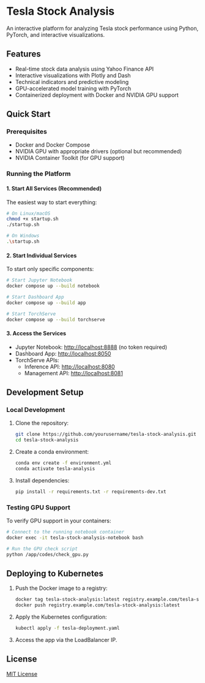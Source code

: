 # Tesla Stock Analysis

An interactive platform for analyzing Tesla stock performance using Python, PyTorch, and interactive visualizations.

## Features

- Real-time stock data analysis using Yahoo Finance API
- Interactive visualizations with Plotly and Dash
- Technical indicators and predictive modeling
- GPU-accelerated model training with PyTorch
- Containerized deployment with Docker and NVIDIA GPU support

## Quick Start

### Prerequisites

- Docker and Docker Compose
- NVIDIA GPU with appropriate drivers (optional but recommended)
- NVIDIA Container Toolkit (for GPU support)

### Running the Platform

#### 1. Start All Services (Recommended)

The easiest way to start everything:

```bash
# On Linux/macOS
chmod +x startup.sh
./startup.sh

# On Windows
.\startup.sh
```

#### 2. Start Individual Services

To start only specific components:

```bash
# Start Jupyter Notebook
docker compose up --build notebook

# Start Dashboard App
docker compose up --build app

# Start TorchServe
docker compose up --build torchserve
```

#### 3. Access the Services

- Jupyter Notebook: [http://localhost:8888](http://localhost:8888) (no token required)
- Dashboard App: [http://localhost:8050](http://localhost:8050)
- TorchServe APIs:
  - Inference API: [http://localhost:8080](http://localhost:8080)
  - Management API: [http://localhost:8081](http://localhost:8081)

## Development Setup

### Local Development

1. Clone the repository:
   ```bash
   git clone https://github.com/yourusername/tesla-stock-analysis.git
   cd tesla-stock-analysis
   ```

2. Create a conda environment:
   ```bash
   conda env create -f environment.yml
   conda activate tesla-analysis
   ```

3. Install dependencies:
   ```bash
   pip install -r requirements.txt -r requirements-dev.txt
   ```

### Testing GPU Support

To verify GPU support in your containers:

```bash
# Connect to the running notebook container
docker exec -it tesla-stock-analysis-notebook bash

# Run the GPU check script
python /app/codes/check_gpu.py
```

## Deploying to Kubernetes

1. Push the Docker image to a registry:
   ```bash
   docker tag tesla-stock-analysis:latest registry.example.com/tesla-stock-analysis:latest
   docker push registry.example.com/tesla-stock-analysis:latest
   ```

2. Apply the Kubernetes configuration:
   ```bash
   kubectl apply -f tesla-deployment.yaml
   ```

3. Access the app via the LoadBalancer IP.

## License

[MIT License](LICENSE)